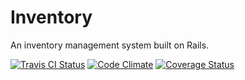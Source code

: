 # Inventory

An inventory management system built on Rails.

[![Travis CI Status](https://travis-ci.org/ollpu/inventory.svg)](https://travis-ci.org/ollpu/inventory)
[![Code Climate](https://codeclimate.com/github/ollpu/inventory/badges/gpa.svg)](https://codeclimate.com/github/ollpu/inventory)
[![Coverage Status](https://coveralls.io/repos/ollpu/inventory/badge.svg)](https://coveralls.io/r/ollpu/inventory)
